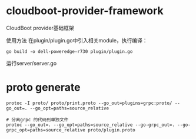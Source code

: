 # cloudboot-provider-framework
CloudBoot provider基础框架

使用方法
在plugin/plugin.go中引入相关module，执行编译：
```shell
go build -o dell-poweredge-r730 plugin/plugin.go
```

运行server/server.go

# proto generate
```shell
protoc -I proto/ proto/print.proto --go_out=plugins=grpc:proto/ --go_out=. --go_opt=paths=source_relative

# 分离grpc 的代码到单独文件
protoc --go_out=. --go_opt=paths=source_relative --go-grpc_out=. --go-grpc_opt=paths=source_relative proto/plugin.proto
```